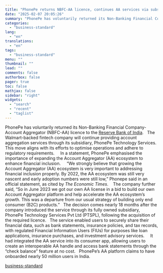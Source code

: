 ```yaml
---
title: "PhonePe returns NBFC-AA licence, continues AA services via subsidiary"
date: "2025-02-07 20:05:26"
summary: "PhonePe has voluntarily returned its Non-Banking Financial Company-Account Aggregator (NBFC-AA) licence to the Reserve Bank of India. The Walmart-backed fintech company will continue providing account aggregation services through its subsidiary, PhonePe Technology Services. This move aligns with its efforts to optimise operations and adhere to regulatory requirements. In a statement,..."
categories:
  - "business-standard"
lang:
  - "en"
translations:
  - "en"
tags:
  - "business-standard"
menu: ""
thumbnail: ""
lead: ""
comments: false
authorbox: false
pager: true
toc: false
mathjax: false
sidebar: "right"
widgets:
  - "search"
  - "recent"
  - "taglist"
---
```


PhonePe has voluntarily returned its Non-Banking Financial Company-Account Aggregator (NBFC-AA) licence to the [Reserve Bank of India](https://www.business-standard.com/about/what-is-reserve-bank-of-india).
 
The Walmart-backed fintech company will continue providing account aggregation services through its subsidiary, PhonePe Technology Services. This move aligns with its efforts to optimise operations and adhere to regulatory requirements.  
 
In a statement, PhonePe emphasised the importance of expanding the Account Aggregator (AA) ecosystem to enhance financial inclusion.  
 
“We strongly believe that growing the Account Aggregator (AA) ecosystem is very important to addressing financial inclusion properly. By 2022, the AA ecosystem was still very nascent and early adoption numbers were still low,” Phonepe said in an official statement, as cited by *The Economic Times*. 
 
The company further said, “So in June 2023 we got our own AA license in a bid to build our own Account Aggregator platform and help accelerate the AA ecosystem’s growth. This was a departure from our usual strategy of building only end consumer (B2C) products.”
 
The decision comes nearly 18 months after the company introduced the service through its fully owned subsidiary, PhonePe Technology Services Pvt Ltd (PTSPL), following the acquisition of the required licence.  
The service enabled users to securely share their financial data, such as bank statements, insurance policies, and tax records, with regulated Financial Information Users (FIUs) for purposes like loan applications, insurance purchases, and investment advisory services.  
 
It had integrated the AA service into its consumer app, allowing users to create an interoperable AA handle and access bank statements through the “check balance” feature at no cost.  
PhonePe’s AA platform claims to have onboarded nearly 50 million users in India.

[business-standard](https://www.business-standard.com/companies/news/phonepe-returns-nbfc-aa-licence-continues-services-via-subsidiary-125020701175_1.html)
